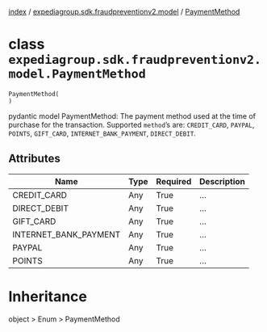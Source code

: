 [index](index.md) /
[expediagroup.sdk.fraudpreventionv2.model](expediagroup.sdk.fraudpreventionv2.model.md)
/ [PaymentMethod](PaymentMethod.md)

# class `expediagroup.sdk.fraudpreventionv2.model.PaymentMethod`

```
PaymentMethod(
)
```

pydantic model PaymentMethod: The payment method used at the time of
purchase for the transaction. Supported `method`’s are: `CREDIT_CARD`,
`PAYPAL`, `POINTS`, `GIFT_CARD`, `INTERNET_BANK_PAYMENT`,
`DIRECT_DEBIT`.

## Attributes

| Name                  | Type | Required | Description |
| --------------------- | ---- | -------- | ----------- |
| CREDIT_CARD           | Any  | True     | …           |
| DIRECT_DEBIT          | Any  | True     | …           |
| GIFT_CARD             | Any  | True     | …           |
| INTERNET_BANK_PAYMENT | Any  | True     | …           |
| PAYPAL                | Any  | True     | …           |
| POINTS                | Any  | True     | …           |

# Inheritance

object > Enum > PaymentMethod
